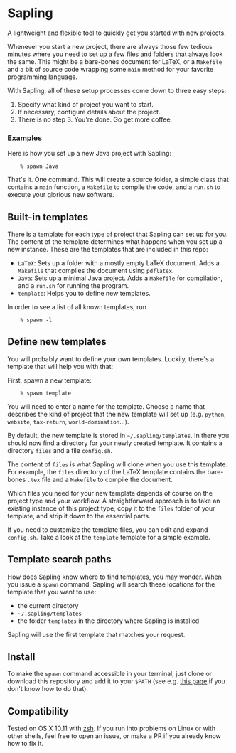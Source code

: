 # Sapling
A lightweight and flexible tool to quickly get you started with new projects.

Whenever you start a new project, there are always those few tedious minutes
where you need to set up a few files and folders that always look the same.
This might be a bare-bones document for LaTeX,
or a `Makefile` and a bit of source code wrapping some `main` method for your
favorite programming language.

With Sapling, all of these setup processes come down to three easy steps:

1. Specify what kind of project you want to start.
2. If necessary, configure details about the project.
3. There is no step 3. You're done. Go get more coffee.

### Examples

Here is how you set up a new Java project with Sapling:
```
	% spawn Java
```
That's it. One command. This will create a source folder,
a simple class that contains a `main` function, a `Makefile`
to compile the code, and a `run.sh` to execute your glorious new software.

## Built-in templates

There is a template for each type of project that Sapling can set up for you.
The content of the template determines what happens when you set up a new instance.
These are the templates that are included in this repo:

- `LaTeX`: Sets up a folder with a mostly empty LaTeX document.
	Adds a `Makefile` that compiles the document using `pdflatex`.
- `Java`: Sets up a minimal Java project.
	Adds a `Makefile` for compilation,
	and a `run.sh` for running the program.
- `template`: Helps you to define new templates.

In order to see a list of all known templates, run
```
	% spawn -l
```

## Define new templates

You will probably want to define your own templates.
Luckily, there's a template that will help you with that:

First, spawn a new template:
```
	% spawn template
```
You will need to enter a name for the template.
Choose a name that describes the kind of project that
the new template will set up
(e.g. `python`, `website`, `tax-return`, `world-domination`...).

By default, the new template is stored in `~/.sapling/templates`.
In there you should now find a directory for your newly created template.
It contains a directory `files` and a file `config.sh`.

The content of `files` is what Sapling will clone when you use this template.
For example, the `files` directory of the LaTeX template contains
the bare-bones `.tex` file and a `Makefile` to compile the document.

Which files you need for your new template depends of course on the project type and your workflow.
A straightforward approach is to take an existing instance of this project type,
copy it to the `files` folder of your template,
and strip it down to the essential parts.

If you need to customize the template files, you can edit and expand `config.sh`.
Take a look at the `template` template for a simple example.

## Template search paths

How does Sapling know where to find templates, you may wonder.
When you issue a `spawn` command, Sapling will search these locations for
the template that you want to use:

- the current directory
- `~/.sapling/templates`
- the folder `templates` in the directory where Sapling is installed

Sapling will use the first template that matches your request.

## Install

To make the `spawn` command accessible in your terminal,
just clone or download this repository
and add it to your `$PATH`
(see e.g. [this page](http://superuser.com/q/251038) if you don't know how to do that).

## Compatibility

Tested on OS X 10.11 with [zsh](http://zsh.sourceforge.net).
If you run into problems on Linux or with other shells,
feel free to open an issue,
or make a PR if you already know how to fix it.
